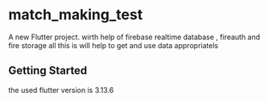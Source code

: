 # match_making_test

A new Flutter project. wirth help of firebase realtime database , fireauth and fire storage all this is will help to get and use data appropriatels



## Getting Started
the used flutter version is 3.13.6

